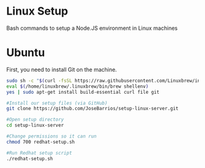 # Linux Setup
Bash commands to setup a Node.JS environment in Linux machines

# Ubuntu

First, you need to install Git on the machine.
```bash
sudo sh -c "$(curl -fsSL https://raw.githubusercontent.com/Linuxbrew/install/master/install.sh)"
eval $(/home/linuxbrew/.linuxbrew/bin/brew shellenv)
yes | sudo apt-get install build-essential curl file git

#Install our setup files (via GitHub)
git clone https://github.com/JoseBarrios/setup-linux-server.git

#Open setup directory
cd setup-linux-server

#Change permissions so it can run
chmod 700 redhat-setup.sh

#Run Redhat setup script
./redhat-setup.sh
```
